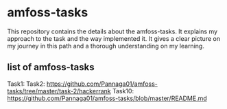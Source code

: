 # amfoss-tasks
This repository contains the details about the amfoss-tasks. It explains my approach to the task and the way implemented it. It gives a clear picture on my journey in this path and a thorough understanding on my learning. 

## list of amfoss-tasks
Task1: 
Task2: https://github.com/Pannaga01/amfoss-tasks/tree/master/task-2/hackerrank
Task10: https://github.com/Pannaga01/amfoss-tasks/blob/master/README.md



